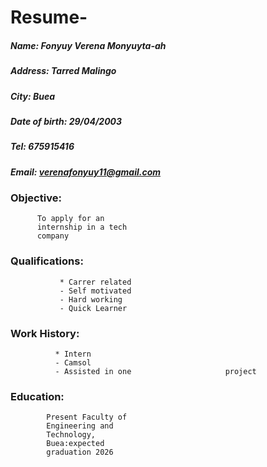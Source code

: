 # Resume-

##### Name: Fonyuy Verena Monyuyta-ah 
##### Address: Tarred Malingo
##### City: Buea
##### Date of birth: 29/04/2003
##### Tel: 675915416
##### Email: verenafonyuy11@gmail.com 


### Objective:
          To apply for an 
          internship in a tech 
          company 

### Qualifications: 
               * Carrer related 
               - Self motivated
               - Hard working 
               - Quick Learner

### Work History: 
              * Intern
              - Camsol
              - Assisted in one                     project 

### Education:
            Present Faculty of
            Engineering and 
            Technology,
            Buea:expected 
            graduation 2026
